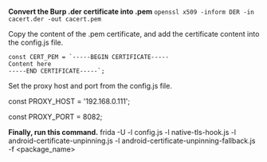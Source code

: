 **Convert the Burp .der certificate into .pem**
`openssl x509 -inform DER -in cacert.der -out cacert.pem`

Copy the content of the .pem certificate, and add the certificate content into the config.js file.
```
const CERT_PEM = `-----BEGIN CERTIFICATE-----
Content here
-----END CERTIFICATE-----`;
```

Set the proxy host and port from the config.js file.

const PROXY_HOST = '192.168.0.111';

const PROXY_PORT = 8082;

**Finally, run this command.**
frida -U -l config.js -l native-tls-hook.js -l android-certificate-unpinning.js -l android-certificate-unpinning-fallback.js -f <package_name>
